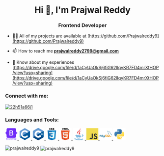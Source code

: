 <h1 align="center">Hi 👋, I'm Prajwal Reddy</h1>
<h3 align="center">Frontend Developer</h3>

- 👨‍💻 All of my projects are available at [https://github.com/Prajwalreddy9](https://github.com/Prajwalreddy9)

- 📫 How to reach me **prajwalreddy2799@gmail.com**

- 📄 Know about my experiences [https://drive.google.com/file/d/1aCyUaOkSj6fiG62lIqyKR7FD4mrXtHOP/view?usp=sharing](https://drive.google.com/file/d/1aCyUaOkSj6fiG62lIqyKR7FD4mrXtHOP/view?usp=sharing)

<h3 align="left">Connect with me:</h3>
<p align="left">
<a href="https://www.leetcode.com/22h51a66j1" target="blank"><img align="center" src="https://raw.githubusercontent.com/rahuldkjain/github-profile-readme-generator/master/src/images/icons/Social/leet-code.svg" alt="22h51a66j1" height="30" width="40" /></a>
</p>

<h3 align="left">Languages and Tools:</h3>
<p align="left"> <a href="https://getbootstrap.com" target="_blank" rel="noreferrer"> <img src="https://raw.githubusercontent.com/devicons/devicon/master/icons/bootstrap/bootstrap-plain-wordmark.svg" alt="bootstrap" width="40" height="40"/> </a> <a href="https://www.cprogramming.com/" target="_blank" rel="noreferrer"> <img src="https://raw.githubusercontent.com/devicons/devicon/master/icons/c/c-original.svg" alt="c" width="40" height="40"/> </a> <a href="https://www.w3schools.com/cpp/" target="_blank" rel="noreferrer"> <img src="https://raw.githubusercontent.com/devicons/devicon/master/icons/cplusplus/cplusplus-original.svg" alt="cplusplus" width="40" height="40"/> </a> <a href="https://www.w3schools.com/css/" target="_blank" rel="noreferrer"> <img src="https://raw.githubusercontent.com/devicons/devicon/master/icons/css3/css3-original-wordmark.svg" alt="css3" width="40" height="40"/> </a> <a href="https://www.w3.org/html/" target="_blank" rel="noreferrer"> <img src="https://raw.githubusercontent.com/devicons/devicon/master/icons/html5/html5-original-wordmark.svg" alt="html5" width="40" height="40"/> </a> <a href="https://www.java.com" target="_blank" rel="noreferrer"> <img src="https://raw.githubusercontent.com/devicons/devicon/master/icons/java/java-original.svg" alt="java" width="40" height="40"/> </a> <a href="https://developer.mozilla.org/en-US/docs/Web/JavaScript" target="_blank" rel="noreferrer"> <img src="https://raw.githubusercontent.com/devicons/devicon/master/icons/javascript/javascript-original.svg" alt="javascript" width="40" height="40"/> </a> <a href="https://www.mysql.com/" target="_blank" rel="noreferrer"> <img src="https://raw.githubusercontent.com/devicons/devicon/master/icons/mysql/mysql-original-wordmark.svg" alt="mysql" width="40" height="40"/> </a> <a href="https://www.python.org" target="_blank" rel="noreferrer"> <img src="https://raw.githubusercontent.com/devicons/devicon/master/icons/python/python-original.svg" alt="python" width="40" height="40"/> </a> </p>

<p><img align="left" src="https://github-readme-stats.vercel.app/api/top-langs?username=prajwalreddy9&show_icons=true&locale=en&layout=compact" alt="prajwalreddy9" /></p>

<p>&nbsp;<img align="center" src="https://github-readme-stats.vercel.app/api?username=prajwalreddy9&show_icons=true&locale=en" alt="prajwalreddy9" /></p>
